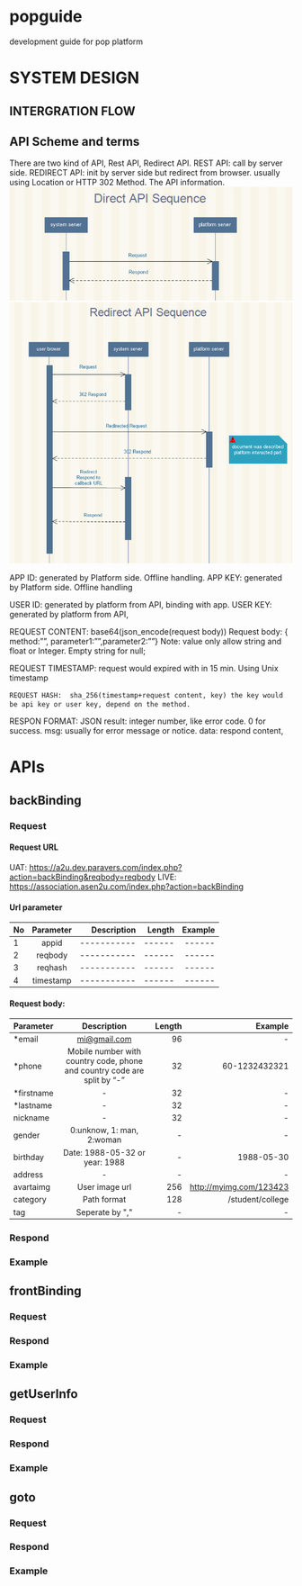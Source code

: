 # popguide
development guide for pop platform

# SYSTEM DESIGN
## INTERGRATION FLOW
## API Scheme and terms
There are two  kind of API, Rest API, Redirect API.
     REST API:       call by server side.
     REDIRECT API:    init by server side but redirect from browser. usually using Location or HTTP 302 Method. The API information.
![image](https://github.com/mmhuang/popguide/raw/master/assests/images/direct%20api%20sequence.png)
![image](https://github.com/mmhuang/popguide/raw/master/assests/images/redirect%20api%20sequence.png)

APP ID:  	generated by Platform side. Offline handling.
    APP KEY:       generated by Platform side. Offline handling

USER ID:      generated by platform from API, binding with app.
USER KEY:  generated by platform from API,


REQUEST CONTENT: base64(json_encode(request body))
                    Request body: { method:””, parameter1:””,parameter2:””}
                             Note:  value only allow string and float or Integer.
Empty string for null;

REQUEST TIMESTAMP: request would expired with in 15 min. Using Unix timestamp

    REQUEST HASH:  sha_256(timestamp+request content, key) the key would be api key or user key, depend on the method.


RESPON FORMAT: JSON
    result: integer number, like error code. 0 for success.
    msg: usually for error message or notice. 
    data:  respond content, 
    


# APIs
## backBinding


### Request

#### Request URL

UAT: https://a2u.dev.paravers.com/index.php?action=backBinding&reqbody=reqbody 
LIVE: https://association.asen2u.com/index.php?action=backBinding 

#### Url parameter

|No	|Parameter	|Description	|Length	| Example|
| - |:---------:| -----------:|------:|------:|
|1	|appid			 |-----------|------|------|
|2	|reqbody				|-----------|------|------|
|3	|reqhash				|-----------|------|------|
|4	|timestamp				|-----------|------|------|
					
#### Request body:

|Parameter	|Description	|Length	| Example|
| --------- |:-----------:|------:|------:|
|	*email    | mi@gmail.com| 96     | - |
|	*phone	  | Mobile number with country code, phone and country code are split by “-”|	32     |	60-1232432321|
|	*firstname|       -      | 32 |- |	
|	*lastname|       -      | 32 |-|	
|	nickname|       -      | 32 | -|	
|	gender	|0:unknow, 1: man, 2:woman|-|-|		
|	birthday|	Date: 1988-05-32 or  year: 1988	|-|	1988-05-30|
|	address	|	-	|-|-|
|	avartaimg|	User image url|256|		http://myimg.com/123423|
|	category|	Path format	|128|	/student/college|
|	tag|	Seperate by ","|-|-|		

### Respond
### Example

## frontBinding

### Request
### Respond
### Example

## getUserInfo

### Request
### Respond
### Example

## goto

### Request
### Respond
### Example



